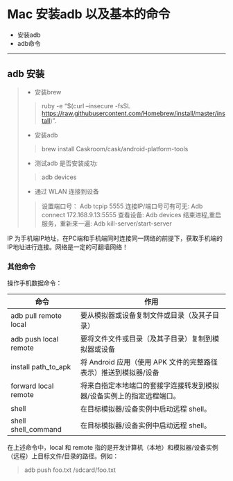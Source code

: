 # Mac 安装adb 以及基本的命令

- 安装adb
- adb命令

------

## adb 安装

> - 安装brew
>
> > ruby -e “$(curl –insecure -fsSL <https://raw.githubusercontent.com/Homebrew/install/master/install>)”.
>
> - 安装adb
>
> > brew install Caskroom/cask/android-platform-tools
>
> - 测试adb 是否安装成功: 
>
> > adb devices 
>
> - 通过 WLAN 连接到设备
>
> > 设置端口号： 
> > Adb tcpip 5555 
> > 连接IP/端口号可有可无: 
> > Adb connect 172.168.9.13:5555 
> > 查看设备: 
> > Adb devices 
> > 结束进程,重启服务，重新来一遍: 
> > Adb kill-server/start-server 

IP 为手机端IP地址，在PC端和手机端同时连接同一网络的前提下，获取手机端的IP地址进行连接。网络是一定的可翻墙网络！

### 其他命令

操作手机数据命令：

| 命令                  | 作用                                                         |
| --------------------- | ------------------------------------------------------------ |
| adb pull remote local | 要从模拟器或设备复制文件或目录（及其子目录）                 |
| adb push local remote | 要将文件文件或目录（及其子目录）复制到模拟器或设备           |
| install path_to_apk   | 将 Android 应用（使用 APK 文件的完整路径表示）推送到模拟器/设备 |
| forward local remote  | 将来自指定本地端口的套接字连接转发到模拟器/设备实例上的指定远程端口。 |
| shell                 | 在目标模拟器/设备实例中启动远程 shell。                      |
| shell shell_command   | 在目标模拟器/设备实例中启动远程 shell。                      |

在上述命令中，local 和 remote 指的是开发计算机（本地）和模拟器/设备实例（远程）上目标文件/目录的路径。例如：

> adb push foo.txt /sdcard/foo.txt